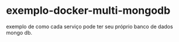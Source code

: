 # exemplo-docker-multi-mongodb
exemplo de como cada serviço pode ter seu próprio banco de dados mongo db.
